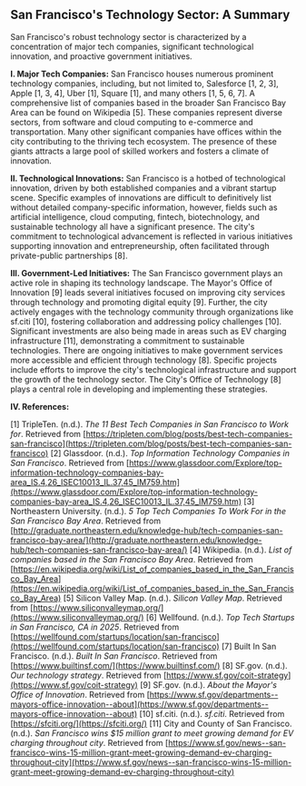 ## San Francisco's Technology Sector: A Summary

San Francisco's robust technology sector is characterized by a concentration of major tech companies, significant technological innovation, and proactive government initiatives.

**I. Major Tech Companies:**  San Francisco houses numerous prominent technology companies, including, but not limited to, Salesforce [1, 2, 3], Apple [1, 3, 4], Uber [1], Square [1], and many others [1, 5, 6, 7]. A comprehensive list of companies based in the broader San Francisco Bay Area can be found on Wikipedia [5].  These companies represent diverse sectors, from software and cloud computing to e-commerce and transportation.  Many other significant companies have offices within the city contributing to the thriving tech ecosystem.  The presence of these giants attracts a large pool of skilled workers and fosters a climate of innovation.


**II. Technological Innovations:** San Francisco is a hotbed of technological innovation, driven by both established companies and a vibrant startup scene.  Specific examples of innovations are difficult to definitively list without detailed company-specific information, however, fields such as artificial intelligence, cloud computing, fintech, biotechnology, and sustainable technology all have a significant presence.  The city's commitment to technological advancement is reflected in various initiatives supporting innovation and entrepreneurship, often facilitated through private-public partnerships [8].

**III. Government-Led Initiatives:** The San Francisco government plays an active role in shaping its technology landscape.  The Mayor's Office of Innovation [9] leads several initiatives focused on improving city services through technology and promoting digital equity [9].  Further,  the city actively engages with the technology community through organizations like sf.citi [10], fostering collaboration and addressing policy challenges [10].  Significant investments are also being made in areas such as EV charging infrastructure [11], demonstrating a commitment to sustainable technologies. There are ongoing initiatives to make government services more accessible and efficient through technology [8]. Specific projects include efforts to improve the city's technological infrastructure and support the growth of the technology sector.  The City's Office of Technology [8] plays a central role in developing and implementing these strategies.


**IV. References:**

[1] TripleTen. (n.d.). *The 11 Best Tech Companies in San Francisco to Work for*. Retrieved from [https://tripleten.com/blog/posts/best-tech-companies-san-francisco](https://tripleten.com/blog/posts/best-tech-companies-san-francisco)
[2] Glassdoor. (n.d.). *Top Information Technology Companies in San Francisco*. Retrieved from [https://www.glassdoor.com/Explore/top-information-technology-companies-bay-area_IS.4,26_ISEC10013_IL.37,45_IM759.htm](https://www.glassdoor.com/Explore/top-information-technology-companies-bay-area_IS.4,26_ISEC10013_IL.37,45_IM759.htm)
[3] Northeastern University. (n.d.). *5 Top Tech Companies To Work For in the San Francisco Bay Area*. Retrieved from [http://graduate.northeastern.edu/knowledge-hub/tech-companies-san-francisco-bay-area/](http://graduate.northeastern.edu/knowledge-hub/tech-companies-san-francisco-bay-area/)
[4] Wikipedia. (n.d.). *List of companies based in the San Francisco Bay Area*. Retrieved from [https://en.wikipedia.org/wiki/List_of_companies_based_in_the_San_Francisco_Bay_Area](https://en.wikipedia.org/wiki/List_of_companies_based_in_the_San_Francisco_Bay_Area)
[5] Silicon Valley Map. (n.d.). *Silicon Valley Map*. Retrieved from [https://www.siliconvalleymap.org/](https://www.siliconvalleymap.org/)
[6] Wellfound. (n.d.). *Top Tech Startups in San Francisco, CA in 2025*. Retrieved from [https://wellfound.com/startups/location/san-francisco](https://wellfound.com/startups/location/san-francisco)
[7] Built In San Francisco. (n.d.). *Built In San Francisco*. Retrieved from [https://www.builtinsf.com/](https://www.builtinsf.com/)
[8] SF.gov. (n.d.). *Our technology strategy*. Retrieved from [https://www.sf.gov/coit-strategy](https://www.sf.gov/coit-strategy)
[9] SF.gov. (n.d.). *About the Mayor's Office of Innovation*. Retrieved from [https://www.sf.gov/departments--mayors-office-innovation--about](https://www.sf.gov/departments--mayors-office-innovation--about)
[10] sf.citi. (n.d.). *sf.citi*. Retrieved from [https://sfciti.org/](https://sfciti.org/)
[11] City and County of San Francisco. (n.d.). *San Francisco wins $15 million grant to meet growing demand for EV charging throughout city*. Retrieved from [https://www.sf.gov/news--san-francisco-wins-15-million-grant-meet-growing-demand-ev-charging-throughout-city](https://www.sf.gov/news--san-francisco-wins-15-million-grant-meet-growing-demand-ev-charging-throughout-city)
